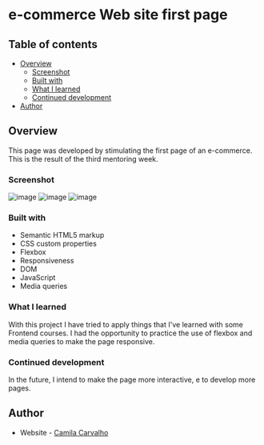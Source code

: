 ﻿# e-commerce Web site first page


## Table of contents

- [Overview](#overview)
  - [Screenshot](#screenshot)
  - [Built with](#built-with)
  - [What I learned](#what-i-learned)
  - [Continued development](#continued-development)
- [Author](#author)


## Overview

This page was developed by stimulating the first page of an e-commerce. This is the result of the third mentoring week.

### Screenshot

![image](https://user-images.githubusercontent.com/78424298/205322683-7aaf7a51-8198-49df-8261-ebd6b38a9dcc.png)
![image](https://user-images.githubusercontent.com/78424298/205322615-7c1bd0d8-472d-4dfd-a98e-b0ac72e025bc.png)
![image](https://user-images.githubusercontent.com/78424298/205322850-afe6749b-cdaf-48bf-b145-3e2a2151a21b.png)


### Built with

- Semantic HTML5 markup
- CSS custom properties
- Flexbox
- Responsiveness
- DOM
- JavaScript
- Media queries


### What I learned

With this project I have tried to apply things that I've learned with some Frontend courses. I had the opportunity to practice the use of flexbox and media queries to make the page responsive.

### Continued development

In the future, I intend to make the page more interactive, e to develop more pages.

## Author

- Website - [Camila Carvalho](https://www.linkedin.com/in/carvalho-camila/)



